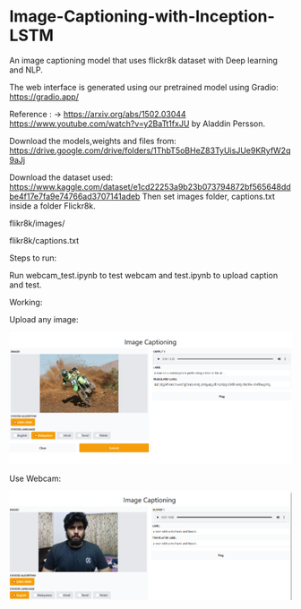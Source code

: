 # Image-Captioning-with-Inception-LSTM

An image captioning model that uses flickr8k dataset with Deep learning and NLP.

The web interface is generated using our pretrained model using Gradio:  https://gradio.app/ 

Reference : -> https://arxiv.org/abs/1502.03044
 https://www.youtube.com/watch?v=y2BaTt1fxJU by Aladdin Persson.

Download the models,weights and files from: https://drive.google.com/drive/folders/1ThbT5oBHeZ83TyUisJUe9KRyfW2q9aJj

Download the dataset used: https://www.kaggle.com/dataset/e1cd22253a9b23b073794872bf565648ddbe4f17e7fa9e74766ad3707141adeb Then set images folder, captions.txt inside a folder Flickr8k.

flikr8k/images/

flikr8k/captions.txt

Steps to run:

Run webcam_test.ipynb to test webcam and test.ipynb to upload caption and test.


Working:

Upload any image:

![Gradio Running Image Captioning Code](gradio.png)

Use Webcam:

![Gradio Running Image Captioning Code](webcam.png)

